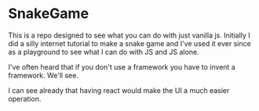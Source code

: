 # SnakeGame

This is a repo designed to see what you can do with just vanilla js.  Initially I did a silly internet tutorial to make a snake game and I've used it ever since as a playground to see what I can do with JS and JS alone.

I've often heard that if you don't use a framework you have to invent a framework. We'll see. 

I can see already that having react would make the UI a much easier operation.
